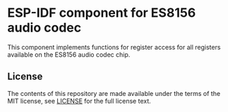 # ESP-IDF component for ES8156 audio codec

This component implements functions for register access for all registers available on the ES8156 audio codec chip.

## License

The contents of this repository are made available under the terms of the MIT license, see [LICENSE](LICENSE) for the full license text.
